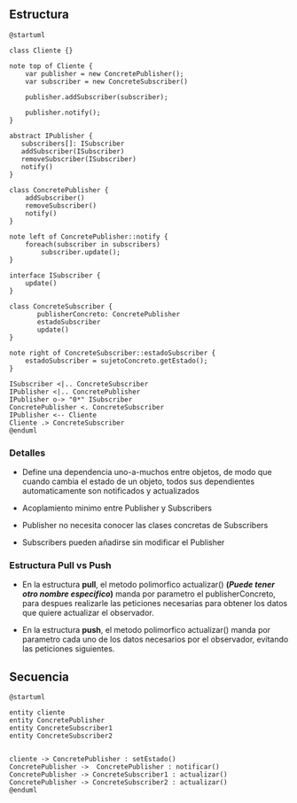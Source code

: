## Estructura

```plantuml
@startuml

class Cliente {}

note top of Cliente {
    var publisher = new ConcretePublisher();
    var subscriber = new ConcreteSubscriber()

    publisher.addSubscriber(subscriber);

    publisher.notify(); 
}

abstract IPublisher {
   subscribers[]: ISubscriber
   addSubscriber(ISubscriber)
   removeSubscriber(ISubscriber)
   notify()
}

class ConcretePublisher {
    addSubscriber()
    removeSubscriber()
    notify()
}

note left of ConcretePublisher::notify {
    foreach(subscriber in subscribers)
        subscriber.update();
}

interface ISubscriber {
    update()
}

class ConcreteSubscriber {
       publisherConcreto: ConcretePublisher
       estadoSubscriber
       update()
}

note right of ConcreteSubscriber::estadoSubscriber {
    estadoSubscriber = sujetoConcreto.getEstado();
}

ISubscriber <|.. ConcreteSubscriber
IPublisher <|.. ConcretePublisher
IPublisher o-> "0*" ISubscriber
ConcretePublisher <. ConcreteSubscriber
IPublisher <-- Cliente 
Cliente .> ConcreteSubscriber
@enduml
```

### Detalles

- Define una dependencia uno-a-muchos entre objetos, de modo que cuando cambia el estado de un objeto, todos sus dependientes automaticamente son notificados y actualizados

- Acoplamiento minimo entre Publisher y Subscribers

- Publisher no necesita conocer las clases concretas de Subscribers

- Subscribers pueden añadirse sin modificar el Publisher

### Estructura Pull vs Push

- En la estructura **pull**, el metodo polimorfico actualizar() **(*Puede tener otro nombre especifico*)** manda por parametro el publisherConcreto, para despues realizarle las peticiones necesarias para obtener los datos que quiere actualizar el observador.

- En la estructura **push**, el metodo polimorfico actualizar() manda por parametro cada uno de los datos necesarios por el observador, evitando las peticiones siguientes.

## Secuencia

```plantuml
@startuml

entity cliente
entity ConcretePublisher 
entity ConcreteSubscriber1
entity ConcreteSubscriber2


cliente -> ConcretePublisher : setEstado()
ConcretePublisher ->  ConcretePublisher : notificar()
ConcretePublisher -> ConcreteSubscriber1 : actualizar()
ConcretePublisher -> ConcreteSubscriber2 : actualizar()
@enduml
```
